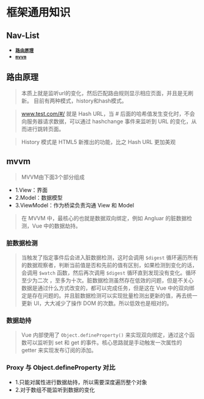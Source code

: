 # 框架通用知识

## Nav-List
- [**`路由原理`**](#路由原理)
- [**`mvvm`**](#MVVM)



## 路由原理
> 本质上就是监听url的变化，然后匹配路由规则显示相应页面，并且是无刷新。
> 目前有两种模式，history和hash模式。

> www.test.com/#/ 就是 Hash URL，当 # 后面的哈希值发生变化时，不会向服务器请求数据，可以通过 hashchange 事件来监听到 URL 的变化，从而进行跳转页面。

> History 模式是 HTML5 新推出的功能，比之 Hash URL 更加美观

## mvvm
> MVVM由下面3个部分组成

- 1.View：界面
- 2.Model：数据模型
- 3.ViewModel：作为桥梁负责沟通 View 和 Model

>在 MVVM 中，最核心的也就是数据双向绑定，例如 Angluar 的脏数据检测，Vue 中的数据劫持。

### 脏数据检测
> 当触发了指定事件后会进入脏数据检测，这时会调用 `$digest` 循环遍历所有的数据观察者，判断当前值是否和先前的值有区别，如果检测到变化的话，会调用 `$watch` 函数，然后再次调用 `$digest` 循环直到发现没有变化。循环至少为二次 ，至多为十次。脏数据检测虽然存在低效的问题，但是不关心数据是通过什么方式改变的，都可以完成任务，但是这在 Vue 中的双向绑定是存在问题的。并且脏数据检测可以实现批量检测出更新的值，再去统一更新 UI，大大减少了操作 DOM 的次数。所以低效也是相对的。

### 数据劫持
> Vue 内部使用了 `Object.defineProperty()` 来实现双向绑定，通过这个函数可以监听到 set 和 get 的事件。核心思路就是手动触发一次属性的 getter 来实现发布订阅的添加。

### Proxy 与 Object.defineProperty 对比
- 1.只能对属性进行数据劫持，所以需要深度遍历整个对象
- 2.对于数组不能监听到数据的变化